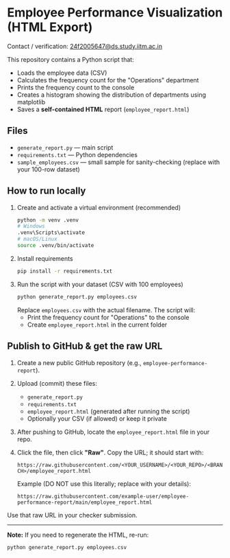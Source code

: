 # Employee Performance Visualization (HTML Export)

Contact / verification: 24f2005647@ds.study.iitm.ac.in

This repository contains a Python script that:
- Loads the employee data (CSV)
- Calculates the frequency count for the "Operations" department
- Prints the frequency count to the console
- Creates a histogram showing the distribution of departments using matplotlib
- Saves a **self-contained HTML** report (`employee_report.html`)

## Files
- `generate_report.py` — main script
- `requirements.txt` — Python dependencies
- `sample_employees.csv` — small sample for sanity-checking (replace with your 100-row dataset)

## How to run locally

1. Create and activate a virtual environment (recommended)
   ```bash
   python -m venv .venv
   # Windows
   .venv\Scripts\activate
   # macOS/Linux
   source .venv/bin/activate
   ```
2. Install requirements
   ```bash
   pip install -r requirements.txt
   ```
3. Run the script with your dataset (CSV with 100 employees)
   ```bash
   python generate_report.py employees.csv
   ```
   Replace `employees.csv` with the actual filename. The script will:
   - Print the frequency count for "Operations" to the console
   - Create `employee_report.html` in the current folder

## Publish to GitHub & get the **raw** URL

1. Create a new public GitHub repository (e.g., `employee-performance-report`).
2. Upload (commit) these files:
   - `generate_report.py`
   - `requirements.txt`
   - `employee_report.html` (generated after running the script)
   - Optionally your CSV (if allowed) or keep it private
3. After pushing to GitHub, locate the `employee_report.html` file in your repo.
4. Click the file, then click **"Raw"**. Copy the URL; it should start with:

   `https://raw.githubusercontent.com/<YOUR_USERNAME>/<YOUR_REPO>/<BRANCH>/employee_report.html`

   Example (DO NOT use this literally; replace with your details):

   `https://raw.githubusercontent.com/example-user/employee-performance-report/main/employee_report.html`

Use that raw URL in your checker submission.

---
**Note:** If you need to regenerate the HTML, re-run:
```bash
python generate_report.py employees.csv
```